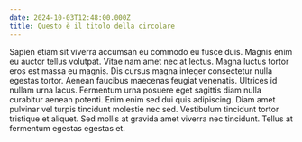 ```yaml
---
date: 2024-10-03T12:48:00.000Z
title: Questo è il titolo della circolare
---
```

Sapien etiam sit viverra accumsan eu commodo eu fusce duis. Magnis enim eu auctor tellus volutpat. Vitae nam amet nec at lectus. Magna luctus tortor eros est massa eu magnis. Dis cursus magna integer consectetur nulla egestas tortor. Aenean faucibus maecenas feugiat venenatis. Ultrices id nullam urna lacus. Fermentum urna posuere eget sagittis diam nulla curabitur aenean potenti. Enim enim sed dui quis adipiscing. Diam amet pulvinar vel turpis tincidunt molestie nec sed. Vestibulum tincidunt tortor tristique et aliquet. Sed mollis at gravida amet viverra nec tincidunt. Tellus at fermentum egestas egestas et.
